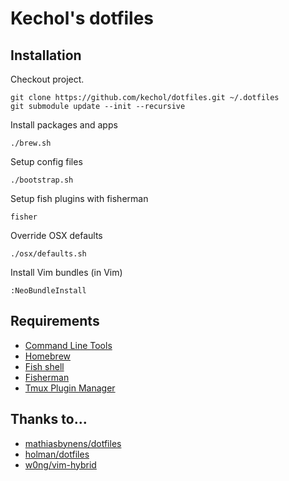 # Kechol's dotfiles


## Installation

Checkout project.

```
git clone https://github.com/kechol/dotfiles.git ~/.dotfiles
git submodule update --init --recursive
```

Install packages and apps

```
./brew.sh
```

Setup config files

```
./bootstrap.sh
```

Setup fish plugins with fisherman

```
fisher
```

Override OSX defaults

```
./osx/defaults.sh
```

Install Vim bundles (in Vim)

```
:NeoBundleInstall
```


## Requirements

- [Command Line Tools](https://developer.apple.com/downloads/index.action)
- [Homebrew](http://brew.sh/)
- [Fish shell](https://fishshell.com/)
- [Fisherman](https://github.com/fisherman/fisherman)
- [Tmux Plugin Manager](https://github.com/tmux-plugins/tpm)


## Thanks to...

- [mathiasbynens/dotfiles](https://github.com/mathiasbynens/dotfiles)
- [holman/dotfiles](https://github.com/holman/dotfiles)
- [w0ng/vim-hybrid](https://github.com/w0ng/vim-hybrid)
